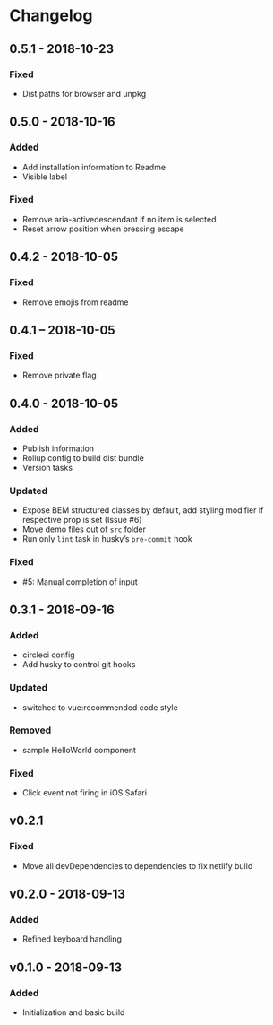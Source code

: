 # Changelog

## 0.5.1 - 2018-10-23

### Fixed

- Dist paths for browser and unpkg

## 0.5.0 - 2018-10-16

### Added

- Add installation information to Readme
- Visible label

### Fixed

- Remove aria-activedescendant if no item is selected
- Reset arrow position when pressing escape

## 0.4.2 - 2018-10-05

### Fixed

- Remove emojis from readme

## 0.4.1 – 2018-10-05

### Fixed

- Remove private flag

## 0.4.0 - 2018-10-05

### Added

- Publish information
- Rollup config to build dist bundle
- Version tasks

### Updated

- Expose BEM structured classes by default, add styling modifier if respective prop is set (Issue #6)
- Move demo files out of `src` folder
- Run only `lint` task in husky’s `pre-commit` hook

### Fixed

- #5: Manual completion of input

## 0.3.1 - 2018-09-16

### Added

- circleci config
- Add husky to control git hooks

### Updated

- switched to vue:recommended code style

### Removed

- sample HelloWorld component

### Fixed

- Click event not firing in iOS Safari

## v0.2.1

### Fixed

- Move all devDependencies to dependencies to fix netlify build

## v0.2.0 - 2018-09-13

### Added

- Refined keyboard handling

## v0.1.0 - 2018-09-13

### Added

- Initialization and basic build
